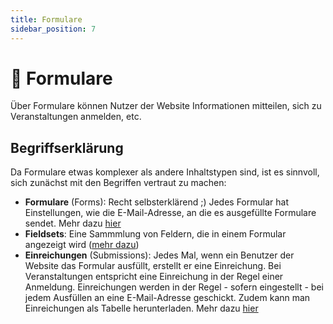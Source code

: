```yaml
---
title: Formulare
sidebar_position: 7
---
```


# 📨 Formulare

Über Formulare können Nutzer der Website Informationen mitteilen, sich zu Veranstaltungen anmelden, etc.

## Begriffserklärung
Da Formulare etwas komplexer als andere Inhaltstypen sind, ist es sinnvoll, sich zunächst mit den Begriffen vertraut zu machen:

- **Formulare** (Forms): Recht selbsterklärend ;) Jedes Formular hat Einstellungen, wie die E-Mail-Adresse, an die es ausgefüllte Formulare sendet. Mehr dazu [hier](./building-forms.md)
- **Fieldsets**: Eine Sammmlung von Feldern, die in einem Formular angezeigt wird ([mehr dazu](./fieldsets.md))
- **Einreichungen** (Submissions): Jedes Mal, wenn ein Benutzer der Website das Formular ausfüllt, erstellt er eine Einreichung. Bei Veranstaltungen entspricht eine Einreichung in der Regel einer Anmeldung. Einreichungen werden in der Regel - sofern eingestellt - bei jedem Ausfüllen an eine E-Mail-Adresse geschickt. Zudem kann man Einreichungen als Tabelle herunterladen. Mehr dazu [hier](./collect-data.md)